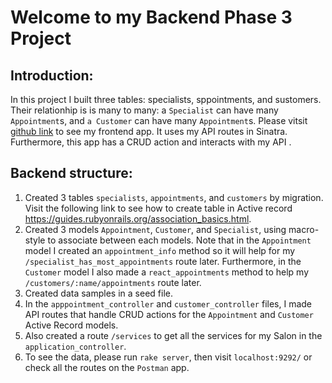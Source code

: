 # Welcome to my Backend Phase 3 Project
## Introduction:
In this project I built three tables: specialists, sppointments, and sustomers. Their relationhip is is many to many: a `Specialist` can have many `Appointment`s, and `a Customer` can have many `Appointment`s. Please vitsit [github link](https://github.com/thuytien134/phase3-my-app-frontend-project) to see my frontend app. It uses my API routes in Sinatra. Furthermore, this app has a CRUD action and interacts with my API .
## Backend structure:
1.  Created 3 tables `specialists`, `appointments`, and `customers` by migration. Visit the following link to see how to create table in Active record https://guides.rubyonrails.org/association_basics.html.
2. Created 3 models `Appointment`, `Customer`, and `Specialist`, using macro-style to associate between each models. Note that in the `Appointment` model I created an `appointment_info` method so it will help for my `/specialist_has_most_appointments` route later. Furthermore, in the `Customer` model I also made a `react_appointments` method to help my `/customers/:name/appointments` route later.
3. Created data samples in a seed file.
4. In the `apppointment_controller` and `customer_controller` files, I made API routes that handle CRUD actions for the `Appointment` and `Customer` Active Record models.
5. Also created a route `/services` to get all the services for my Salon in the `application_controller`.
6. To see the data, please run `rake server`, then visit `localhost:9292/` or check all the routes on the `Postman` app.
